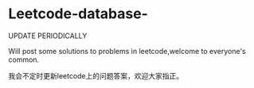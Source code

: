 # Leetcode-database-
UPDATE PERIODICALLY

Will post some solutions to problems in leetcode,welcome to everyone's common.

我会不定时更新leetcode上的问题答案，欢迎大家指正。
